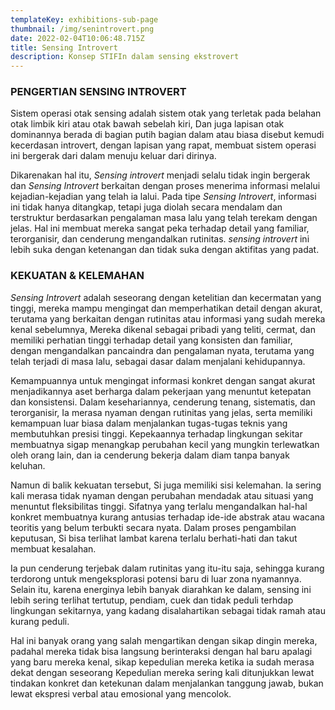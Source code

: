 ```yaml
---
templateKey: exhibitions-sub-page
thumbnail: /img/senintrovert.png
date: 2022-02-04T10:06:48.715Z
title: Sensing Introvert
description: Konsep STIFIn dalam sensing ekstrovert
---
```




### PENGERTIAN SENSING INTROVERT

Sistem operasi otak sensing adalah sistem otak yang terletak pada belahan otak limbik kiri atau otak bawah sebelah kiri, Dan juga lapisan otak dominannya berada di bagian putih bagian dalam atau biasa disebut kemudi kecerdasan introvert, dengan lapisan yang rapat, membuat sistem operasi ini bergerak dari dalam menuju keluar dari dirinya.

 Dikarenakan hal itu, *Sensing introvert* menjadi selalu tidak ingin bergerak dan *Sensing Introvert* berkaitan dengan proses menerima informasi melalui kejadian-kejadian yang telah ia lalui. Pada tipe *Sensing Introvert*, informasi ini tidak hanya ditangkap, tetapi juga diolah secara mendalam dan terstruktur berdasarkan pengalaman masa lalu yang telah terekam dengan jelas. Hal ini membuat mereka sangat peka terhadap detail yang familiar, terorganisir, dan cenderung mengandalkan rutinitas. *sensing introvert* ini lebih suka dengan ketenangan dan tidak suka dengan aktifitas yang padat.

### KEKUATAN & KELEMAHAN

*Sensing Introvert* adalah seseorang dengan ketelitian dan kecermatan yang tinggi, mereka mampu mengingat dan memperhatikan detail dengan akurat, terutama yang berkaitan dengan rutinitas atau informasi yang sudah mereka kenal sebelumnya, Mereka dikenal sebagai pribadi yang teliti, cermat, dan memiliki perhatian tinggi terhadap detail yang konsisten dan familiar, dengan mengandalkan pancaindra dan pengalaman nyata, terutama yang telah terjadi di masa lalu, sebagai dasar dalam menjalani kehidupannya. 

Kemampuannya untuk mengingat informasi konkret dengan sangat akurat menjadikannya aset berharga dalam pekerjaan yang menuntut ketepatan dan konsistensi. Dalam kesehariannya, cenderung tenang, sistematis, dan terorganisir, Ia merasa nyaman dengan rutinitas yang jelas, serta memiliki kemampuan luar biasa dalam menjalankan tugas-tugas teknis yang membutuhkan presisi tinggi. Kepekaannya terhadap lingkungan sekitar membuatnya sigap menangkap perubahan kecil yang mungkin terlewatkan oleh orang lain, dan ia cenderung bekerja dalam diam tanpa banyak keluhan.

Namun di balik kekuatan tersebut, Si juga memiliki sisi kelemahan. Ia sering kali merasa tidak nyaman dengan perubahan mendadak atau situasi yang menuntut fleksibilitas tinggi. Sifatnya yang terlalu mengandalkan hal-hal konkret membuatnya kurang antusias terhadap ide-ide abstrak atau wacana teoritis yang belum terbukti secara nyata. Dalam proses pengambilan keputusan, Si bisa terlihat lambat karena terlalu berhati-hati dan takut membuat kesalahan. 

Ia pun cenderung terjebak dalam rutinitas yang itu-itu saja, sehingga kurang terdorong untuk mengeksplorasi potensi baru di luar zona nyamannya. Selain itu, karena energinya lebih banyak diarahkan ke dalam, sensing ini lebih sering terlihat tertutup, pendiam, cuek dan tidak peduli terhdap lingkungan sekitarnya, yang kadang disalahartikan sebagai tidak ramah atau kurang peduli. 

Hal ini banyak orang yang salah mengartikan dengan sikap dingin mereka, padahal mereka tidak bisa langsung berinteraksi dengan hal baru apalagi yang baru mereka kenal, sikap kepedulian mereka ketika ia sudah merasa dekat dengan seseorang Kepedulian mereka sering kali ditunjukkan lewat tindakan konkret dan ketekunan dalam menjalankan tanggung jawab, bukan lewat ekspresi verbal atau emosional yang mencolok.


